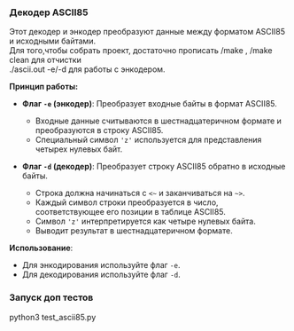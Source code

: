 ### Декодер ASCII85

Этот декодер и энкодер преобразуют данные между форматом ASCII85 и исходными байтами.\
Для того,чтобы собрать проект, достаточно прописать /make , /make clean для отчистки \
./ascii.out -e/-d для работы с энкодером.

**Принцип работы:**

- **Флаг `-e` (энкодер)**: Преобразует входные байты в формат ASCII85.
  - Входные данные считываются в шестнадцатеричном формате и преобразуются в строку ASCII85.
  - Специальный символ `'z'` используется для представления четырех нулевых байт.

- **Флаг `-d` (декодер)**: Преобразует строку ASCII85 обратно в исходные байты.
  - Строка должна начинаться с `<~` и заканчиваться на `~>`.
  - Каждый символ строки преобразуется в число, соответствующее его позиции в таблице ASCII85.
  - Символ `'z'` интерпретируется как четыре нулевых байта.
  - Выводит результат в шестнадцатеричном формате.

**Использование**:
- Для энкодирования используйте флаг `-e`.
- Для декодирования используйте флаг `-d`.

### Запуск доп тестов
python3 test_ascii85.py
